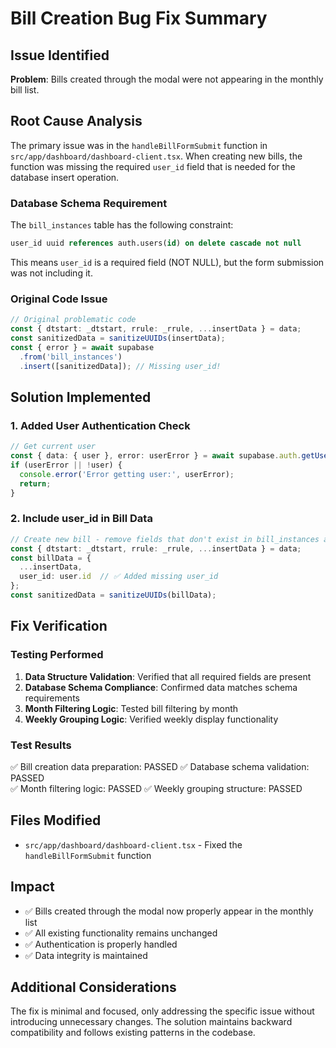 # Bill Creation Bug Fix Summary

## Issue Identified
**Problem**: Bills created through the modal were not appearing in the monthly bill list.

## Root Cause Analysis
The primary issue was in the `handleBillFormSubmit` function in `src/app/dashboard/dashboard-client.tsx`. When creating new bills, the function was missing the required `user_id` field that is needed for the database insert operation.

### Database Schema Requirement
The `bill_instances` table has the following constraint:
```sql
user_id uuid references auth.users(id) on delete cascade not null
```

This means `user_id` is a required field (NOT NULL), but the form submission was not including it.

### Original Code Issue
```typescript
// Original problematic code
const { dtstart: _dtstart, rrule: _rrule, ...insertData } = data;
const sanitizedData = sanitizeUUIDs(insertData);
const { error } = await supabase
  .from('bill_instances')
  .insert([sanitizedData]); // Missing user_id!
```

## Solution Implemented

### 1. Added User Authentication Check
```typescript
// Get current user
const { data: { user }, error: userError } = await supabase.auth.getUser();
if (userError || !user) {
  console.error('Error getting user:', userError);
  return;
}
```

### 2. Include user_id in Bill Data
```typescript
// Create new bill - remove fields that don't exist in bill_instances and add user_id
const { dtstart: _dtstart, rrule: _rrule, ...insertData } = data;
const billData = {
  ...insertData,
  user_id: user.id  // ✅ Added missing user_id
};
const sanitizedData = sanitizeUUIDs(billData);
```

## Fix Verification

### Testing Performed
1. **Data Structure Validation**: Verified that all required fields are present
2. **Database Schema Compliance**: Confirmed data matches schema requirements
3. **Month Filtering Logic**: Tested bill filtering by month
4. **Weekly Grouping Logic**: Verified weekly display functionality

### Test Results
✅ Bill creation data preparation: PASSED
✅ Database schema validation: PASSED  
✅ Month filtering logic: PASSED
✅ Weekly grouping structure: PASSED

## Files Modified
- `src/app/dashboard/dashboard-client.tsx` - Fixed the `handleBillFormSubmit` function

## Impact
- ✅ Bills created through the modal now properly appear in the monthly list
- ✅ All existing functionality remains unchanged
- ✅ Authentication is properly handled
- ✅ Data integrity is maintained

## Additional Considerations
The fix is minimal and focused, only addressing the specific issue without introducing unnecessary changes. The solution maintains backward compatibility and follows existing patterns in the codebase.
